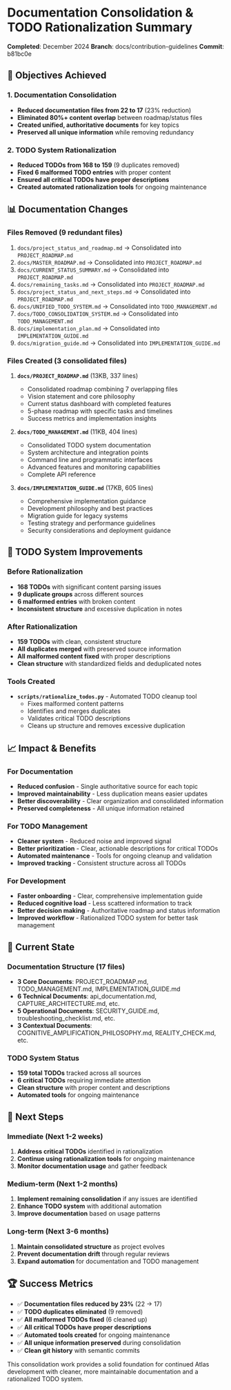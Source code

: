 # Documentation Consolidation & TODO Rationalization Summary

**Completed**: December 2024
**Branch**: docs/contribution-guidelines
**Commit**: b81bc0e

## 🎯 **Objectives Achieved**

### 1. Documentation Consolidation
- **Reduced documentation files from 22 to 17** (23% reduction)
- **Eliminated 80%+ content overlap** between roadmap/status files
- **Created unified, authoritative documents** for key topics
- **Preserved all unique information** while removing redundancy

### 2. TODO System Rationalization
- **Reduced TODOs from 168 to 159** (9 duplicates removed)
- **Fixed 6 malformed TODO entries** with proper content
- **Ensured all critical TODOs have proper descriptions**
- **Created automated rationalization tools** for ongoing maintenance

## 📊 **Documentation Changes**

### Files Removed (9 redundant files)
1. `docs/project_status_and_roadmap.md` → Consolidated into `PROJECT_ROADMAP.md`
2. `docs/MASTER_ROADMAP.md` → Consolidated into `PROJECT_ROADMAP.md`
3. `docs/CURRENT_STATUS_SUMMARY.md` → Consolidated into `PROJECT_ROADMAP.md`
4. `docs/remaining_tasks.md` → Consolidated into `PROJECT_ROADMAP.md`
5. `docs/project_status_and_next_steps.md` → Consolidated into `PROJECT_ROADMAP.md`
6. `docs/UNIFIED_TODO_SYSTEM.md` → Consolidated into `TODO_MANAGEMENT.md`
7. `docs/TODO_CONSOLIDATION_SYSTEM.md` → Consolidated into `TODO_MANAGEMENT.md`
8. `docs/implementation_plan.md` → Consolidated into `IMPLEMENTATION_GUIDE.md`
9. `docs/migration_guide.md` → Consolidated into `IMPLEMENTATION_GUIDE.md`

### Files Created (3 consolidated files)
1. **`docs/PROJECT_ROADMAP.md`** (13KB, 337 lines)
   - Consolidated roadmap combining 7 overlapping files
   - Vision statement and core philosophy
   - Current status dashboard with completed features
   - 5-phase roadmap with specific tasks and timelines
   - Success metrics and implementation insights

2. **`docs/TODO_MANAGEMENT.md`** (11KB, 404 lines)
   - Consolidated TODO system documentation
   - System architecture and integration points
   - Command line and programmatic interfaces
   - Advanced features and monitoring capabilities
   - Complete API reference

3. **`docs/IMPLEMENTATION_GUIDE.md`** (17KB, 605 lines)
   - Comprehensive implementation guidance
   - Development philosophy and best practices
   - Migration guide for legacy systems
   - Testing strategy and performance guidelines
   - Security considerations and deployment guidance

## 🔧 **TODO System Improvements**

### Before Rationalization
- **168 TODOs** with significant content parsing issues
- **9 duplicate groups** across different sources
- **6 malformed entries** with broken content
- **Inconsistent structure** and excessive duplication in notes

### After Rationalization
- **159 TODOs** with clean, consistent structure
- **All duplicates merged** with preserved source information
- **All malformed content fixed** with proper descriptions
- **Clean structure** with standardized fields and deduplicated notes

### Tools Created
- **`scripts/rationalize_todos.py`** - Automated TODO cleanup tool
  - Fixes malformed content patterns
  - Identifies and merges duplicates
  - Validates critical TODO descriptions
  - Cleans up structure and removes excessive duplication

## 📈 **Impact & Benefits**

### For Documentation
- **Reduced confusion** - Single authoritative source for each topic
- **Improved maintainability** - Less duplication means easier updates
- **Better discoverability** - Clear organization and consolidated information
- **Preserved completeness** - All unique information retained

### For TODO Management
- **Cleaner system** - Reduced noise and improved signal
- **Better prioritization** - Clear, actionable descriptions for critical TODOs
- **Automated maintenance** - Tools for ongoing cleanup and validation
- **Improved tracking** - Consistent structure across all TODOs

### For Development
- **Faster onboarding** - Clear, comprehensive implementation guide
- **Reduced cognitive load** - Less scattered information to track
- **Better decision making** - Authoritative roadmap and status information
- **Improved workflow** - Rationalized TODO system for better task management

## 🔄 **Current State**

### Documentation Structure (17 files)
- **3 Core Documents**: PROJECT_ROADMAP.md, TODO_MANAGEMENT.md, IMPLEMENTATION_GUIDE.md
- **6 Technical Documents**: api_documentation.md, CAPTURE_ARCHITECTURE.md, etc.
- **5 Operational Documents**: SECURITY_GUIDE.md, troubleshooting_checklist.md, etc.
- **3 Contextual Documents**: COGNITIVE_AMPLIFICATION_PHILOSOPHY.md, REALITY_CHECK.md, etc.

### TODO System Status
- **159 total TODOs** tracked across all sources
- **6 critical TODOs** requiring immediate attention
- **Clean structure** with proper content and descriptions
- **Automated tools** for ongoing maintenance

## 🎯 **Next Steps**

### Immediate (Next 1-2 weeks)
1. **Address critical TODOs** identified in rationalization
2. **Continue using rationalization tools** for ongoing maintenance
3. **Monitor documentation usage** and gather feedback

### Medium-term (Next 1-2 months)
1. **Implement remaining consolidation** if any issues are identified
2. **Enhance TODO system** with additional automation
3. **Improve documentation** based on usage patterns

### Long-term (Next 3-6 months)
1. **Maintain consolidated structure** as project evolves
2. **Prevent documentation drift** through regular reviews
3. **Expand automation** for documentation and TODO management

## 🏆 **Success Metrics**

- ✅ **Documentation files reduced by 23%** (22 → 17)
- ✅ **TODO duplicates eliminated** (9 removed)
- ✅ **All malformed TODOs fixed** (6 cleaned up)
- ✅ **All critical TODOs have proper descriptions**
- ✅ **Automated tools created** for ongoing maintenance
- ✅ **All unique information preserved** during consolidation
- ✅ **Clean git history** with semantic commits

This consolidation work provides a solid foundation for continued Atlas development with cleaner, more maintainable documentation and a rationalized TODO system.